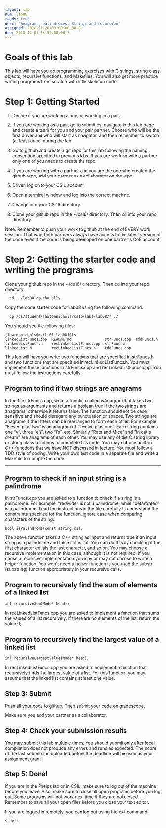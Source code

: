 ```yaml
---
layout: lab
num: lab08
ready: true
desc: "Anagrams, palindromes: Strings and recursion"
assigned: 2018-11-28 09:00:00.00-8
due: 2018-12-07 23:59:00.00-7
---
```

<div markdown="1">


# Goals of this lab
This lab will have you do programming exercises with C strings, string class objects, recursive functions, and Makefiles. You will also get more practice writing programs from scratch with little skeleton code.

# Step 1: Getting Started

1. Decide if you are working alone, or working in a pair.

2. If you are working as a pair, go to submit.cs, navigate to this lab page and create a team for you and your pair partner.  Choose who will be the first driver and who will start as navigator, and then remember to switch (at least once) during the lab.

3. Go to github and create a git repo for this lab following the naming convention specified in previous labs. If you are working with a partner only one of you needs to create the repo.

4. If you are working with a partner and you are the one who created the github repo, add your partner as a collaborator on the repo


5. Driver, log on to your CSIL account.

6. Open a terminal window and log into the correct machine.

7. Change into your CS 16 directory

8. Clone your github repo in the ~/cs16/ directory. Then cd into your repo directory.

Note: Remember to push your work to github at the end of EVERY work session. That way, both partners always have access to the latest version of the code even if the code is being developed on one partner's CoE account.

# Step 2: Getting the starter code and writing the programs

Clone your github repo in the ~/cs16/ directory. Then cd into your repo directory.
```
  cd ../lab08_gaucho_ally
```
Copy the code starter code for lab08 using the following command.

```
  cp /cs/student/lawtonnichols/cs16/labs/lab08/* ./
```

You should see the following files:

```
[lawtonnichols@csil-01 lab08]$ls
linkedListFuncs.cpp  README.md               strFuncs.cpp  tddFuncs.h
linkedListFuncs.h    recLinkedListFuncs.cpp  strFuncs.h
linkedList.h         recLinkedListFuncs.h    tddFuncs.cpp
```

This lab will have you write two functions that are specified in strFuncs.h and two functions that are specified in recLinkedListFuncs.h. You must implement these functions in strFuncs.cpp and recLinkedListFuncs.cpp. You must follow the instructions carefully.

## Program to find if two strings are anagrams
 In the file strFuncs.cpp, write a function called isAnagram that takes two strings as arguments and returns a boolean true if the two strings are anagrams, otherwise it returns false. The function should not be case sensitive and should disregard any punctuation or spaces. Two strings are anagrams if the letters can be rearranged to form each other. For example, “Eleven plus two” is an anagram of “Twelve plus one”. Each string contains one “v”, three “e’s”, two “l’s”, etc. Similarly "Rats and Mice" and "in cat's dream" are anagrams of each other. You may use any of the C string library or string class functions to complete this code. You may **not** use built-in C++ functions that we have NOT discussed in lecture. You must follow a TDD style of coding. Write your own test code in a separate file and write a Makefile to compile the code.


---
## Program to check if an input string is a palindrome

In strFuncs.cpp you are asked to a function to check if a string is a palindrome. For example: "redivide" is not a palindrome, while "detartrated" is a palindrome. Read the instructions in the file carefully to understand the constraints specified for the function. Ignore case when comparing characters of the string.

```
bool isPalindrome(const string s1);
```
The above function takes a C++ string as input and returns true if an input string is a palindrome and false if it is not. You can do this by checking if the first character equals the last character, and so on. You may choose a recursive implementation in this case, although it is not required. If you chose a recursive implementation you may or may not choose to write a helper function. You won't need a helper function is you used the substr (substring) function appropriately in your recursive calls.

## Program to recursively find the sum of elements of a linked list

```
int recursiveSum(Node* head);
```
In recLinkedListFuncs.cpp you are asked to implement a function that sums the values of a list recursively. If there are no elements of the list, return the value 0;

## Program to recursively find the largest value of a linked list

```
int recursiveLargestValue(Node* head);
```

In recLinkedListFuncs.cpp you are asked to implement a function that recursively finds the largest value of a list. For this function, you may assume that the linked list contains at least one value. 

## Step 3: Submit

Push all your code to github. Then submit your code on gradescope.

Make sure you add your partner as a collaborator.

## Step 4: Check your submission results

You may submit this lab multiple times. You should submit only after local compilation does not produce any errors and runs as expected. The score of the last submission uploaded before the deadline will be used as your assignment grade.



## Step 5: Done!

If you are in the Phelps lab or in CSIL, make sure to log out of the machine before you leave. Also, make sure to close all open programs before you log out. Some programs will not work next time if they are not closed. Remember to save all your open files before you close your text editor.

If you are logged in remotely, you can log out using the exit command:

`$ exit`



